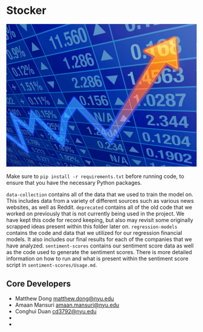 # Stocker

![Stonks!](./stonks_background.jpg)

Make sure to `pip install -r requirements.txt` before running code, to ensure that you have the necessary Python packages.

`data-collection` contains all of the data that we used to train the model on. This includes data from a variety of different sources such as various news websites, as well as Reddit.
`deprecated` contains all of the old code that we worked on previously that is not currently being used in the project. We have kept this code for record keeping, but also may revisit some originally scrapped ideas present within this folder later on.
`regression-models` contains the code and data that we utilized for our regression financial models. It also includes our final results for each of the companies that we have analyzed.
`sentiment-scores` contains our sentiment score data as well as the code used to generate the sentiment scores. There is more detailed information on how to run and what is present within the sentiment score script in `sentiment-scores/Usage.md`.

## Core Developers
- Matthew Dong <matthew.dong@nyu.edu>
- Amaan Mansuri <amaan.mansuri@nyu.edu>
- Conghui Duan <cd3792@nyu.edu>
-
-
